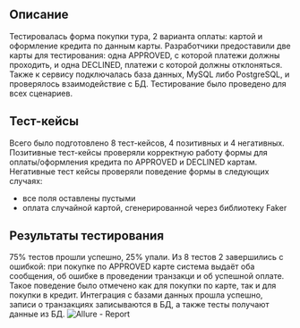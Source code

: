 ## Описание
Тестировалась форма покупки тура, 2 варианта оплаты: картой и оформление кредита по данным карты.
Разработчики предоставили две карты для тестирования: одна APPROVED, с которой платежи должны проходить, и одна DECLINED, платежи с которой должны отклоняться.
Также к сервису подключалась база данных, MySQL либо PostgreSQL, и проверялось взаимодействие с БД.
Тестирование было проведено для всех сценариев. 

## Тест-кейсы
Всего было подготовлено 8 тест-кейсов, 4 позитивных и 4 негативных.
Позитивные тест-кейсы проверяли корректную работу формы для оплаты/оформления кредита по APPROVED и DECLINED картам.
Негативные тест кейсы проверяли поведение формы в следующих случаях:
- все поля оставлены пустыми
- оплата случайной картой, сгенерированной через библиотеку Faker


## Результаты тестирования
75% тестов прошли успешно, 25% упали. Из 8 тестов 2 завершились с ошибкой: при покупке по APPROVED карте система выдаёт оба сообщения, об ошибке в проведении транзакци и об успешной оплате. Такое поведение было отмечено как для покупки по карте, так и для покупки в кредит.
Интеграция с базами данных прошла успешно,  записи о транзакциях записываются в БД, а также тесты получают данные из БД.
![Allure - Report](https://github.com/Maksim7777777/Diplom/assets/116001764/516b3eae-c274-4513-af0a-926ef2961870)
